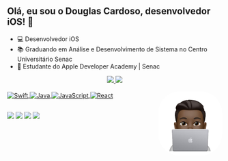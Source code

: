## Olá, eu sou o Douglas Cardoso, desenvolvedor iOS! 👋

- 💻 Desenvolvedor iOS
- 📚 Graduando em Análise e Desenvolvimento de Sistema no Centro Universitário Senac
- 🍎 Estudante do Apple Developer Academy | Senac

<div align="center">
  <a href="https://github.com/douglascf12">
  <img height="180em" src="https://github-readme-stats.vercel.app/api?username=douglascf12&show_icons=true&theme=dracula&include_all_commits=true&count_private=true"/>
  <img height="180em" src="https://github-readme-stats.vercel.app/api/top-langs/?username=douglascf12&layout=compact&langs_count=7&theme=dracula"/>
</div>
 
 <div style="display: inline_block"><br>
  <img align="center" alt="Swift" height="30" width="40" src="https://cdn.jsdelivr.net/gh/devicons/devicon/icons/swift/swift-original.svg">
  <img align="center" alt="Java" height="30" width="40" src="https://cdn.jsdelivr.net/gh/devicons/devicon/icons/java/java-original.svg">
  <img align="center" alt="JavaScript" height="30" width="40" src="https://cdn.jsdelivr.net/gh/devicons/devicon/icons/javascript/javascript-original.svg">
  <img align="center" alt="React" height="30" width="40" src="https://cdn.jsdelivr.net/gh/devicons/devicon/icons/react/react-original.svg">
  <img align="right" alt="DougMemoji" height="150" style="border-radius:50px;" src="https://github.com/douglascf12/douglascf12/blob/master/dougmemoji.png?width=676&height=676">
</div>
 
 ##
 
 <div>
  <a href="https://www.linkedin.com/in/douglascf12" target="_blank"><img src="https://img.shields.io/badge/LinkedIn-0077B5?style=for-the-badge&logo=linkedin&logoColor=white" target="_blank"></a>
  <a href="https://api.whatsapp.com/send?phone=seu_telefone_55+11+960767046&text=Hello!" target="-blank"><img src="https://img.shields.io/badge/WhatsApp-25D366?style=for-the-badge&logo=whatsapp&logoColor=white" target="_blank"></a>
  <a href="https://instagram.com/douglascf12" target="_blank"><img src="https://img.shields.io/badge/-Instagram-%23E4405F?style=for-the-badge&logo=instagram&logoColor=white" target="_blank"></a>
  <a href = "mailto:douglascf12@live.com"><img src="https://img.shields.io/badge/-Gmail-%23333?style=for-the-badge&logo=gmail&logoColor=white" target="_blank"></a>
</div>
